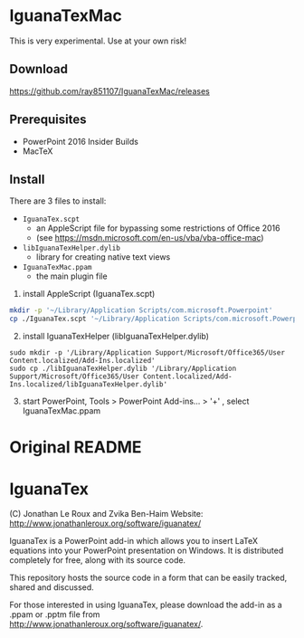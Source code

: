 # IguanaTexMac

This is very experimental. Use at your own risk!

## Download
https://github.com/ray851107/IguanaTexMac/releases

## Prerequisites
* PowerPoint 2016 Insider Builds
* MacTeX

## Install
There are 3 files to install:
* `IguanaTex.scpt`
  * an AppleScript file for bypassing some restrictions of Office 2016
  * (see https://msdn.microsoft.com/en-us/vba/vba-office-mac)
* `libIguanaTexHelper.dylib`
  * library for creating native text views
* `IguanaTexMac.ppam`
  * the main plugin file

1. install AppleScript (IguanaTex.scpt)
```bash
mkdir -p '~/Library/Application Scripts/com.microsoft.Powerpoint'
cp ./IguanaTex.scpt '~/Library/Application Scripts/com.microsoft.Powerpoint/IguanaTex.scpt'
```
2. install IguanaTexHelper (libIguanaTexHelper.dylib)
```
sudo mkdir -p '/Library/Application Support/Microsoft/Office365/User Content.localized/Add-Ins.localized'
sudo cp ./libIguanaTexHelper.dylib '/Library/Application Support/Microsoft/Office365/User Content.localized/Add-Ins.localized/libIguanaTexHelper.dylib'
```
3. start PowerPoint, Tools > PowerPoint Add-ins... > '+' , select IguanaTexMac.ppam


Original README
===============

# IguanaTex

(C) Jonathan Le Roux and Zvika Ben-Haim
Website: http://www.jonathanleroux.org/software/iguanatex/

IguanaTex is a PowerPoint add-in which allows you to insert LaTeX equations into your PowerPoint presentation on Windows. It is distributed completely for free, along with its source code.

This repository hosts the source code in a form that can be easily tracked, shared and discussed.

For those interested in using IguanaTex, please download the add-in as a .ppam or .pptm file from http://www.jonathanleroux.org/software/iguanatex/.
